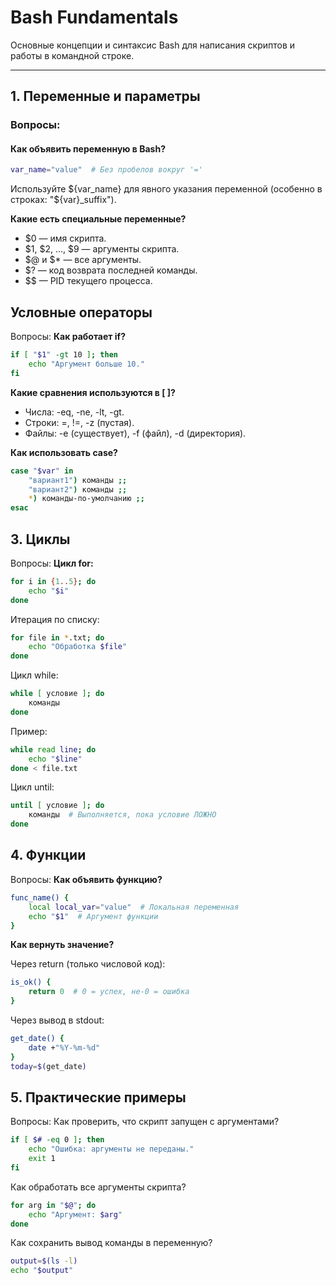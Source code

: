 # Bash Fundamentals

Основные концепции и синтаксис Bash для написания скриптов и работы в командной строке.


---

## 1. Переменные и параметры
### Вопросы:

#### Как объявить переменную в Bash?  
   ```bash
   var_name="value"  # Без пробелов вокруг '='
   ```
Используйте ${var_name} для явного указания переменной (особенно в строках: "${var}_suffix").

**Какие есть специальные переменные?**

- $0 — имя скрипта.
- $1, $2, ..., $9 — аргументы скрипта.
- $@ и $* — все аргументы.
- $? — код возврата последней команды.
- $$ — PID текущего процесса.


## **Условные операторы**  

Вопросы:
**Как работает if?**
```bash  
if [ "$1" -gt 10 ]; then
    echo "Аргумент больше 10."
fi
```
**Какие сравнения используются в [ ]?**

- Числа: -eq, -ne, -lt, -gt.
- Строки: =, !=, -z (пустая).
- Файлы: -e (существует), -f (файл), -d (директория).

**Как использовать case?**
```bash
case "$var" in
    "вариант1") команды ;;
    "вариант2") команды ;;
    *) команды-по-умолчанию ;;
esac
```

## 3. Циклы
Вопросы:
**Цикл for:**

```bash
for i in {1..5}; do
    echo "$i"
done
```
Итерация по списку:

```bash
for file in *.txt; do
    echo "Обработка $file"
done
```

Цикл while:
```bash
while [ условие ]; do
    команды
done
```
Пример:

```bash
while read line; do
    echo "$line"
done < file.txt
```

Цикл until:

```bash
until [ условие ]; do
    команды  # Выполняется, пока условие ЛОЖНО
done
```

## 4. Функции
Вопросы:
**Как объявить функцию?**

```bash
func_name() {
    local local_var="value"  # Локальная переменная
    echo "$1"  # Аргумент функции
}
```

**Как вернуть значение?**

Через return (только числовой код):

```bash
is_ok() {
    return 0  # 0 = успех, не-0 = ошибка
}
```

Через вывод в stdout:

```bash
get_date() {
    date +"%Y-%m-%d"
}
today=$(get_date)
```


## 5. Практические примеры
Вопросы:
Как проверить, что скрипт запущен с аргументами?

```bash
if [ $# -eq 0 ]; then
    echo "Ошибка: аргументы не переданы."
    exit 1
fi
```
Как обработать все аргументы скрипта?

```bash
for arg in "$@"; do
    echo "Аргумент: $arg"
done
```
Как сохранить вывод команды в переменную?

```bash
output=$(ls -l)
echo "$output"
```